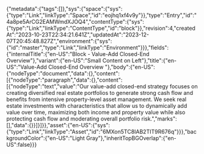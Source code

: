 {"metadata":{"tags":[]},"sys":{"space":{"sys":{"type":"Link","linkType":"Space","id":"eojhq1xf4v9y"}},"type":"Entry","id":"4a8pe5ArCG2EAMWmdXJOQ4","contentType":{"sys":{"type":"Link","linkType":"ContentType","id":"block"}},"revision":4,"createdAt":"2023-10-23T22:34:21.641Z","updatedAt":"2023-12-07T20:45:48.827Z","environment":{"sys":{"id":"master","type":"Link","linkType":"Environment"}}},"fields":{"internalTitle":{"en-US":"Block - Value-Add Closed-End Overview"},"variant":{"en-US":"Small Content on Left"},"title":{"en-US":"Value-Add Closed-End Overview "},"body":{"en-US":{"nodeType":"document","data":{},"content":[{"nodeType":"paragraph","data":{},"content":[{"nodeType":"text","value":"Our value-add closed-end strategy focuses on creating diversified real estate portfolios to generate strong cash flow and benefits from intensive property-level asset management. We seek real estate investments with characteristics that allow us to dynamically add value over time, maximizing both income and property value while also protecting cash flow and moderating overall portfolio risk.","marks":[],"data":{}}]}]}},"asset":{"en-US":{"sys":{"type":"Link","linkType":"Asset","id":"6MXon5TC8IAB2TIT9R676q"}}},"backgroundColor":{"en-US":"Light Gray"},"inheritTopBGOverlap":{"en-US":false}}}